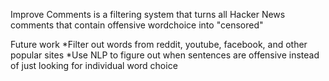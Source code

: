 Improve Comments is a filtering system that turns all Hacker News comments that contain offensive wordchoice into "censored"

Future work
*Filter out words from reddit, youtube, facebook, and other popular sites
*Use NLP to figure out when sentences are offensive instead of just looking for individual word choice